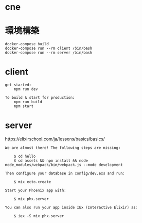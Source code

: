 # cne


# 環境構築

```
docker-compose build
docker-compose run --rm client /bin/bash  
docker-compose run --rm server /bin/bash  
```

# client

```
get started:
    npm run dev

To build & start for production:
    npm run build
    npm start
```

# server
https://elixirschool.com/ja/lessons/basics/basics/

```
We are almost there! The following steps are missing:

    $ cd hello
    $ cd assets && npm install && node node_modules/webpack/bin/webpack.js --mode development

Then configure your database in config/dev.exs and run:

    $ mix ecto.create

Start your Phoenix app with:

    $ mix phx.server

You can also run your app inside IEx (Interactive Elixir) as:

    $ iex -S mix phx.server
```